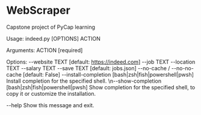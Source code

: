 # WebScraper
Capstone project of PyCap learning

Usage: indeed.py [OPTIONS] ACTION

Arguments:
  ACTION  [required]

Options:
  --website TEXT                  [default: https://indeed.com]
  --job TEXT
  --location TEXT
  --salary TEXT
  --save TEXT                     [default: jobs.json]
  --no-cache / --no-no-cache      [default: False]
  --install-completion [bash|zsh|fish|powershell|pwsh]
                                  Install completion for the specified shell.
  \n--show-completion [bash|zsh|fish|powershell|pwsh]
                                  Show completion for the specified shell, to
                                  copy it or customize the installation.

  --help                          Show this message and exit.